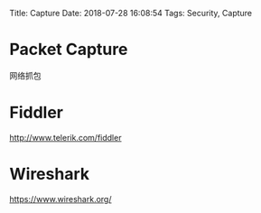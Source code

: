 Title: Capture
Date: 2018-07-28 16:08:54
Tags: Security, Capture



# Packet Capture

网络抓包

# Fiddler

<http://www.telerik.com/fiddler>

# Wireshark

<https://www.wireshark.org/>
